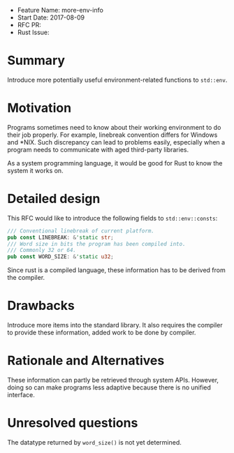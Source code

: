 - Feature Name: more-env-info
- Start Date: 2017-08-09
- RFC PR:
- Rust Issue:

# Summary
[summary]: #summary

Introduce more potentially useful environment-related functions to `std::env`.

# Motivation
[motivation]: #motivation

Programs sometimes need to know about their working environment to do their job properly. For example, linebreak convention differs for Windows and \*NIX. Such discrepancy can lead to problems easily, especially when a program needs to communicate with aged third-party libraries.

As a system programming language, it would be good for Rust to know the system it works on.

# Detailed design
[design]: #detailed-design

This RFC would like to introduce the following fields to `std::env::consts`:

```rust
/// Conventional linebreak of current platform.
pub const LINEBREAK: &'static str;
/// Word size in bits the program has been compiled into.
/// Commonly 32 or 64.
pub const WORD_SIZE: &'static u32;
```

Since rust is a compiled language, these information has to be derived from the compiler.

# Drawbacks
[drawbacks]: #drawbacks

Introduce more items into the standard library. It also requires the compiler to provide these information, added work to be done by compiler.

# Rationale and Alternatives
[alternatives]: #alternatives

These information can partly be retrieved through system APIs. However, doing so can make programs less adaptive because there is no unified interface.

# Unresolved questions
[unresolved]: #unresolved-questions

The datatype returned by `word_size()` is not yet determined.
